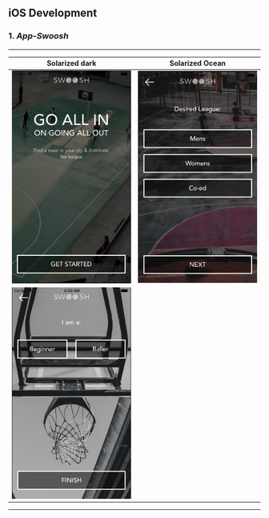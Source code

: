 ## iOS Development ##

### __1.__ _App-Swoosh_ ###

- - - -

Solarized dark                           									                     		   	     | Solarized Ocean
:-----------------------------------------------------------------------------------------------------------------------------------------------------------:|:-------------------------------------------------------------------------------------------------------------------------------------------------------------:
![picture alt](https://github.com/andrei-blaj/iOS/blob/master/app-swoosh/ScreenShots/Screen%20Shot%202017-07-30%20at%2002.00.44.png?raw=true "First screen") | ![picture alt](https://github.com/andrei-blaj/iOS/blob/master/app-swoosh/ScreenShots/Screen%20Shot%202017-07-30%20at%2002.00.47.png?raw=true "Second screen")
![picture alt](https://github.com/andrei-blaj/iOS/blob/master/app-swoosh/ScreenShots/Screen%20Shot%202017-07-30%20at%2002.00.49.png?raw=true "Third screen") |

- - - - 

